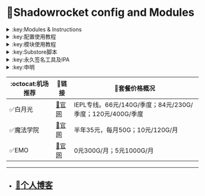 # :rocket:Shadowrocket config and Modules    

  

<details>
   <summary>:key:Modules & Instructions</summary>    
   
* #### :bell::bell::bell:小火箭模块建议搭配[基础配置文件](https://ybnet.ga/config/shadowrocket_basic.conf)使用，避免冗余  
* #### ！！！若某个模块时而生效时而失效，请检查其他模块的主机名前是否添加了%APPEND%，没有添加会导致导致其他模块失效。本仓库模块均添加了%APPEND%
* #### [模块直装地址](https://ybnet.ga/shadowrocket.html)



  
| :octocat:Module                      | :link:Link                                                    | :pushpin:Description  |
| :----------------------------------- | :------------------------------------------------------------ | :-------------------- |
| :white_check_mark:AccuWeather Unlock | [:link:Link](https://ybnet.ga/module/accu.module)             | 天气app                 |
| :white_check_mark:AdBlock            | [:link:Link](https://ybnet.ga/module/AdBlock.module)          | 整体去广告                 |
| :white_check_mark:alarmy             | [:link:Link](https://ybnet.ga/module/alarmy.module)           | 使命闹钟                  |
| :white_check_mark:aloha              | [:link:Link](https://ybnet.ga/module/aloha.module)            | VPN隐私浏览器              |
| :white_check_mark:爱美剧                | [:link:Link](https://ybnet.ga/module/amj.module)              | 影视app 去广告+解锁部分会员功能    |
| :white_check_mark:Background Eraser  | [:link:Link](https://ybnet.ga/module/aosoft.module)           | 抠图app                 |
| :white_check_mark:appraven           | [:link:Link](https://ybnet.ga/module/appraven.module)         | 应用市场                  |
| :white_check_mark:audiomack          | [:link:Link](https://ybnet.ga/module/audiomack.module)        | 音乐相关app               |
| :white_check_mark:b612相机             | [:link:Link](https://ybnet.ga/module/b612.module)             | 相机编辑app               |
| :white_check_mark:百度云倍速              | [:link:Link](https://ybnet.ga/module/baiducloud.sgmodule)     | 百度云倍率播放               |
| :white_check_mark:白描                 | [:link:Link](https://ybnet.ga/module/baimiao.module)          | OCR扫描app              |
| :white_check_mark:bazaart            | [:link:Link](https://ybnet.ga/module/bazaart.module)          | 照片编辑                  |
| :white_check_mark:布丁锁屏               | [:link:Link](https://ybnet.ga/module/bdsp.module)             | 桌面美化类                 |
| :white_check_mark:bedtime fan        | [:link:Link](https://ybnet.ga/module/bedtime-fan.module)      | 助眠app                 |
| :white_check_mark:bilibili HD        | [:link:Link](https://ybnet.ga/module/bili.module)             | 哔哩高清解锁                |
| :white_check_mark:bilibili NoAD      | [:link:Link](https://ybnet.ga/module/biliad.module)           | bilibili去广告           |
| :white_check_mark:波点音乐               | [:link:Link](https://ybnet.ga/module/Bodian.module)           | 波点音乐去广告               |
| :white_check_mark:BOOM               | [:link:Link](https://ybnet.ga/module/boom.module)             | 音乐均衡器                 |
| :white_check_mark:boxjs              | [:link:Link](https://ybnet.ga/module/boxjs.sgmodule)          | 含签到脚本                 |
| :white_check_mark:财新文章解锁             | [:link:Link](https://ybnet.ga/module/caixin.module)           | 财新会员                  |
| :white_check_mark:彩云天气               | [:link:Link](https://ybnet.ga/module/caiyun.module)           | 彩云天气SVIP              |
| :white_check_mark:计算器HD              | [:link:Link](https://ybnet.ga/module/calculator.module)       | 计算器HD会员               |
| :white_check_mark:扫描全能王              | [:link:Link](https://ybnet.ga/module/camscanner.sgmodule)     | 扫描全能王会员               |
| :white_check_mark:克拉壁纸               | [:link:Link](https://ybnet.ga/module/clarity.module)          | 桌面美化类                 |
| :white_check_mark:colorwidgets       | [:link:Link](https://ybnet.ga/module/colorwidgets.module)     | 桌面小组件                 |
| :white_check_mark:dailyyoga          | [:link:Link](https://ybnet.ga/module/dailyyoga.module)        | 每日瑜伽                  |
| :white_check_mark:大蓝鲸                | [:link:Link](https://ybnet.ga/module/dalanjing.module)        | 视听互动                  |
| :white_check_mark:darkroom           | [:link:Link](https://ybnet.ga/module/darkroom.module)         | 照片编辑                  |
| :white_check_mark:读书笔记               | [:link:Link](https://ybnet.ga/module/dsbj.module)             | 笔记类                   |
| :white_check_mark:第一弹                | [:link:Link](https://ybnet.ga/module/dyd.module)              | 二次元游戏综合社区             |
| :white_check_mark:儿哥点点               | [:link:Link](https://ybnet.ga/module/egdd.module)             | 幼儿类                   |
| :white_check_mark:ellabook           | [:link:Link](https://ybnet.ga/module/ellabook.module)         | 幼儿类                   |
| :white_check_mark:emby               | [:link:Link](https://ybnet.ga/module/emby.sgmodule)           | Emby解锁                |
| :white_check_mark:emmo               | [:link:Link](https://ybnet.ga/module/emmo.module)             | 笔记类                   |
| :white_check_mark:fabulous           | [:link:Link](https://ybnet.ga/module/fabulous.module)         | 健康类                   |
| :white_check_mark:番茄小说               | [:link:Link](https://ybnet.ga/module/fanqie.module)           | 番茄小说去广告               |
| :white_check_mark:fantastical        | [:link:Link](https://ybnet.ga/module/fantastical.module)      | 日历类                   |
| :white_check_mark:fimo               | [:link:Link](https://ybnet.ga/module/fimo.module)             | 相机类                   |
| :white_check_mark:ft中文网              | [:link:Link](https://ybnet.ga/module/ft.module)               | 财经类                   |
| :white_check_mark:grammarly          | [:link:Link](https://ybnet.ga/module/grammarly.module)        | 外语类                   |
| :white_check_mark:grow               | [:link:Link](https://ybnet.ga/module/grow.module)             | 健康类                   |
| :white_check_mark:烘焙小屋               | [:link:Link](https://ybnet.ga/module/hbxw.module)             | 食谱类                   |
| :white_check_mark:京东历史价格             | [:link:Link](https://ybnet.ga/module/HistoryPrice.sgmodule)   | 展开商品名查看历史价格           |
| :white_check_mark:海豚记账本              | [:link:Link](https://ybnet.ga/module/htjzb.module)            | 账目类                   |
| :white_check_mark:hyperweb           | [:link:Link](https://ybnet.ga/module/hyperweb.module)         | 多合一浏览器扩展              |
| :white_check_mark:ilovepdf           | [:link:Link](https://ybnet.ga/module/ilovepdf.module)         | PDF编辑                 |
| :white_check_mark:imuseum            | [:link:Link](https://ybnet.ga/module/imuseum.module)          | 艺术类                   |
| :white_check_mark:invideo            | [:link:Link](https://ybnet.ga/module/invideo.module)          | 视频编辑                  |
| :white_check_mark:jibjab             | [:link:Link](https://ybnet.ga/module/jibjab.module)           | 图片恶搞                  |
| :white_check_mark:句读                 | [:link:Link](https://ybnet.ga/module/judou.module)            | 文学类                   |
| :white_check_mark:kika               | [:link:Link](https://ybnet.ga/module/kika.module)             | 输入法                   |
| :white_check_mark:酷我音乐               | [:link:Link](https://ybnet.ga/module/kuwo-unlock.sgmodule)    | 酷我音乐解锁                |
| :white_check_mark:lightroom          | [:link:Link](https://ybnet.ga/module/lightroom.module)        | 照片编辑                  |
| :white_check_mark:流利说·阅读             | [:link:Link](https://ybnet.ga/module/lls.module)              | 外语类                   |
| :white_check_mark:螺蛳大语文              | [:link:Link](https://ybnet.ga/module/lsdyw.module)            | 学习类                   |
| :white_check_mark:免耽漫画               | [:link:Link](https://ybnet.ga/module/mdmanhua.module)         | 漫画类                   |
| :white_check_mark:美篇                 | [:link:Link](https://ybnet.ga/module/meipian.module)          | 交友类                   |
| :white_check_mark:meistertask        | [:link:Link](https://ybnet.ga/module/meistertask.module)      | 任务管理                  |
| :white_check_mark:美图秀秀               | [:link:Link](https://ybnet.ga/module/meituxx.module)          | 美图秀秀解锁会员              |
| :white_check_mark:漫画台                | [:link:Link](https://ybnet.ga/module/mht.module)              | 小程序解锁                 |
| :white_check_mark:mix-camera         | [:link:Link](https://ybnet.ga/module/mix-camera.module)       | 相机类                   |
| :white_check_mark:马卡龙玩图              | [:link:Link](https://ybnet.ga/module/mklwt.module)            | 照片编辑                  |
| :white_check_mark:mojo               | [:link:Link](https://ybnet.ga/module/mojo.module)             | 创意模板                  |
| :white_check_mark:molycam            | [:link:Link](https://ybnet.ga/module/molycam.module)          | 相机类                   |
| :white_check_mark:musixmatch         | [:link:Link](https://ybnet.ga/module/musixmatch.module)       | 音乐类                   |
| :white_check_mark:myfitnesspal       | [:link:Link](https://ybnet.ga/module/myfitnesspal.module)     | 健康类                   |
| :white_check_mark:myplate            | [:link:Link](https://ybnet.ga/module/myplate.module)          | 健康类                   |
| :white_check_mark:netflix_rating     | [:link:Link](https://ybnet.ga/module/netflix_rating.sgmodule) | 奈飞显示豆瓣评分              |
| :white_check_mark:nicegram           | [:link:Link](https://ybnet.ga/module/nicegram.module)         | nicegram会员解锁          |
| :white_check_mark:notability         | [:link:Link](https://ybnet.ga/module/notability.module)       | 笔记类                   |
| :white_check_mark:Now冥想              | [:link:Link](https://ybnet.ga/module/now.module)              | 助眠app                 |
| :white_check_mark:奶由壁纸               | [:link:Link](https://ybnet.ga/module/nybz.module)             | 桌面美化类                 |
| :white_check_mark:oldroll            | [:link:Link](https://ybnet.ga/module/oldroll.module)          | 相机类                   |
| :white_check_mark:peak               | [:link:Link](https://ybnet.ga/module/peak.module)             | 益智类                   |
| :white_check_mark:配音秀                | [:link:Link](https://ybnet.ga/module/peiyinxiu.module)        | 配音                    |
| :white_check_mark:photomath          | [:link:Link](https://ybnet.ga/module/photomath.module)        | 学习类                   |
| :white_check_mark:photoshop Express  | [:link:Link](https://ybnet.ga/module/photoshop.module)        | PS                    |
| :white_check_mark:piccollage         | [:link:Link](https://ybnet.ga/module/piccollage.module)       | 照片编辑                  |
| :white_check_mark:picsart            | [:link:Link](https://ybnet.ga/module/picsart.module)          | 照片编辑                  |
| :white_check_mark:pillow             | [:link:Link](https://ybnet.ga/module/pillow.module)           | 健康类                   |
| :white_check_mark:pixelcut           | [:link:Link](https://ybnet.ga/module/pixelcut.module)         | 照片编辑                  |
| :white_check_mark:pocket lists       | [:link:Link](https://ybnet.ga/module/pocketlists.module)      | 口袋清单                  |
| :white_check_mark:polarr             | [:link:Link](https://ybnet.ga/module/polarr.module)           | 照片编辑                  |
| :white_check_mark:皮皮虾                | [:link:Link](https://ybnet.ga/module/ppx.module)              | 皮皮虾去广告                |
| :white_check_mark:起伏                 | [:link:Link](https://ybnet.ga/module/qifu.module)             | 助眠app                 |
| :white_check_mark:七猫小说               | [:link:Link](https://ybnet.ga/module/qmxs.module)             | 七猫小说解锁                |
| :white_check_mark:多重搜索               | [:link:Link](https://ybnet.ga/module/multisearch.module)      | 使用方法见模块说明             |
| :white_check_mark:人人视频               | [:link:Link](https://ybnet.ga/module/rrsp.module)             | 人人视频/多多视频去广告          |
| :white_check_mark:时光手账               | [:link:Link](https://ybnet.ga/module/sgsz.module)             | 笔记类                   |
| :white_check_mark:shadowlinkVPN      | [:link:Link](https://ybnet.ga/module/shadowlinkVPN.module)    | 解锁VIP节点               |
| :white_check_mark:smallpdf           | [:link:Link](https://ybnet.ga/module/smallpdf.module)         | PDF编辑                 |
| :white_check_mark:石墨文档               | [:link:Link](https://ybnet.ga/module/smwd.module)             | 石墨文档解锁                |
| :white_check_mark:少年得到               | [:link:Link](https://ybnet.ga/module/sndd.module)             | 少年得到解锁                |
| :white_check_mark:soundcloud         | [:link:Link](https://ybnet.ga/module/soundcloud.module)       | 解锁soundcloud Go+      |
| :white_check_mark:spotify            | [:link:Link](https://ybnet.ga/module/spotifyVIP.module)       | spotify 部分解锁 不能设置超高音质 |
| :white_check_mark:去开屏广告              | [:link:Link](https://ybnet.ga/module/startingad.module)       | 去开屏广告                 |
| :white_check_mark:substore           | [:link:Link](https://ybnet.ga/module/substore.sgmodule)       | 订阅节点过滤/整合/修改/同步       |
| :white_check_mark:symbolab           | [:link:Link](https://ybnet.ga/module/symbolab.module)         | 数学解答                  |
| :white_check_mark:tangerine          | [:link:Link](https://ybnet.ga/module/tangerine.module)        | 银行类                   |
| :white_check_mark:tenpercent         | [:link:Link](https://ybnet.ga/module/tenpercent.module)       | 健康类                   |
| :white_check_mark:迅雷                 | [:link:Link](https://ybnet.ga/module/thunder.module)          | 迅雷会员                  |
| :white_check_mark:tok cam            | [:link:Link](https://ybnet.ga/module/tokcam.module)           | 相机类                   |
| :white_check_mark:图图记账               | [:link:Link](https://ybnet.ga/module/tutu.module)             | 账目类                   |
| :white_check_mark:vista看天下           | [:link:Link](https://ybnet.ga/module/vista.module)            | vista看天下会员            |
| :white_check_mark:vsco               | [:link:Link](https://ybnet.ga/module/vsco.module)             | 照片编辑                  |
| :white_check_mark:wallcraft          | [:link:Link](https://ybnet.ga/module/wallcraft.module)        | 桌面美化类                 |
| :white_check_mark:豌豆清单               | [:link:Link](https://ybnet.ga/module/wdqd.module)             | 清单类                   |
| :white_check_mark:微信公众号去广告           | [:link:Link](https://ybnet.ga/module/wechatad.module)         | 微信公众号去广告              |
| :white_check_mark:微博去广告              | [:link:Link](https://ybnet.ga/module/weiboad.module)          | 微博去广告                 |
| :white_check_mark:workout for women  | [:link:Link](https://ybnet.ga/module/wfw.module)              | 健康类                   |
| :white_check_mark:widgetsmith        | [:link:Link](https://ybnet.ga/module/widgetsmith.module)      | 小组件                   |
| :white_check_mark:万能变声器              | [:link:Link](https://ybnet.ga/module/wnbsq.module)            | 万能变声器                 |
| :white_check_mark:网易蜗牛读书             | [:link:Link](https://ybnet.ga/module/wnds.module)             | 蜗牛读书解锁                |
| :white_check_mark:WPS                | [:link:Link](https://ybnet.ga/module/WPS.module)              | wps解锁会员               |
| :white_check_mark:西窗烛                | [:link:Link](https://ybnet.ga/module/xcz.module)              | 西窗烛解锁                 |
| :white_check_mark:小影                 | [:link:Link](https://ybnet.ga/module/xiaoying.module)         | 小影解锁                  |
| :white_check_mark:香蕉视频               | [:link:Link](https://ybnet.ga/module/xjsp.module)             | 不知道                   |
| :white_check_mark:xmind思维导图          | [:link:Link](https://ybnet.ga/module/xmind.module)            | xmind思维导图解锁           |
| :white_check_mark:喜马拉雅去广告            | [:link:Link](https://ybnet.ga/module/xmlyad.module)           | 喜马拉雅去广告               |
| :white_check_mark:小习惯                | [:link:Link](https://ybnet.ga/module/xxg.module)              | 自律类                   |
| :white_check_mark:新语听书               | [:link:Link](https://ybnet.ga/module/xyts.module)             | 阅读类                   |
| :white_check_mark:有道云笔记              | [:link:Link](https://ybnet.ga/module/ydybj.module)            | 有道云笔记解锁               |
| :white_check_mark:亦飞GIF              | [:link:Link](https://ybnet.ga/module/yifeigif.module)         | 照片编辑                  |
| :white_check_mark:一甜相机               | [:link:Link](https://ybnet.ga/module/yitian.module)           | 一甜相机解锁                |
| :white_check_mark:一言                 | [:link:Link](https://ybnet.ga/module/yiyan.module)            | 一言解锁                  |
| :white_check_mark:云听                 | [:link:Link](https://ybnet.ga/module/yunting.module)          | 云听解锁                  |
| :white_check_mark:语文趣配音              | [:link:Link](https://ybnet.ga/module/ywqpy.module)            | 配音类                   |
| :white_check_mark:斑马海报               | [:link:Link](https://ybnet.ga/module/zebra.module)            | 设计类                   |
| :white_check_mark:知乎去广告              | [:link:Link](https://ybnet.ga/module/ZhihuBlock.sgmodule)     | 知乎去广告                 |
| :white_check_mark:知乎优化               | [:link:Link](https://ybnet.ga/module/ZhihuOpt.sgmodule)       | 知乎优化                  |
| :white_check_mark:纸条                 | [:link:Link](https://ybnet.ga/module/zhitiao.module)          | 作文素材                  |
| :white_check_mark:指尖时光               | [:link:Link](https://ybnet.ga/module/zjsg.module)             | 日程管理                  |
| :white_check_mark:知音漫客               | [:link:Link](https://ybnet.ga/module/zymk.module)             | 知音漫客解锁                |
| :white_check_mark:Spotify歌词翻译        | [:link:Link](https://ybnet.ga/module/spotify_lyric.module)    | 需申请百度翻译API 教程在模块内     |
| :white_check_mark:NFC门禁卡公交卡          | [:link:Link](https://ybnet.ga/module/nfc.module)              | NFC功能类                |
| :white_check_mark:搜图神器               | [:link:Link](https://ybnet.ga/module/stsq.module)             | 解锁VIP功能               |
| :white_check_mark:彩云天气通知任务           | [:link:Link](https://ybnet.ga/module/caiyun_cron.module)      | 天气通知，需搭配BOXJS使用       |
| :white_check_mark:Calm解锁             | [:link:Link](https://ybnet.ga/module/calm.module)             | 健康类                   |
| :white_check_mark:HTTPS抓包            | [:link:Link](https://ybnet.ga/module/https.module)            | 抓包工具                  |
| :white_check_mark:SSA丝社              | [:link:Link](https://ybnet.ga/module/ssa.module)              | 不知道                   |
| :white_check_mark:小小优趣               | [:link:Link](https://ybnet.ga/module/xxyq.module)             | 儿童类                   |
| :white_check_mark:幻影相册               | [:link:Link](https://ybnet.ga/module/hyxc.module)             | 照片编辑                  |
| :white_check_mark:精塾国学               | [:link:Link](https://ybnet.ga/module/jsgx.module)             | 学习类                   |
| :white_check_mark:PrettyUp           | [:link:Link](https://ybnet.ga/module/prettyup.module)         | 视频美化                  |
| :white_check_mark:微博lite去广告          | [:link:Link](https://ybnet.ga/module/weibolitead.module)      | 微博轻享版去广告              |
| :white_check_mark:BILI自动地区           | [:link:Link](https://ybnet.ga/module/bili-region.module)      | bili自动地区              |
| :white_check_mark:CUBOX              | [:link:Link](https://ybnet.ga/module/cubox.sgmodule)          | 文件收集整理                |
| :white_check_mark:pandora            | [:link:Link](https://ybnet.ga/module/pandora.module)          | 订阅管理                  |
| :white_check_mark:微信阅读积分兑换           | [:link:Link](https://ybnet.ga/module/wechatread.module)       | 请查阅脚本内教程              |
| :white_check_mark:来音智能陪练             | [:link:Link](https://ybnet.ga/module/ly.module)               | 音乐训练                  |
| :white_check_mark:熊掌记                | [:link:Link](https://ybnet.ga/module/xzj.module)              | 笔记类                   |
| :white_check_mark:如期                 | [:link:Link](https://ybnet.ga/module/rq.module)               | 扫码                    |
| :white_check_mark:CEO周课              | [:link:Link](https://ybnet.ga/module/ceo.module)              | CEO周课                 |
| :white_check_mark:Fileball           | [:link:Link](https://ybnet.ga/module/fileball.module)         | 文件管理                  |
| :white_check_mark:1blocker           | [:link:Link](https://ybnet.ga/module/1blocker.module)         | 浏览器广告屏蔽               |
| :white_check_mark:AI换脸秀              | [:link:Link](https://ybnet.ga/module/ai.module)               | 换脸app                 |
| :white_check_mark:proknockout        | [:link:Link](https://ybnet.ga/module/proknockout.module)      | P图                    |
| :white_check_mark:青柠海报               | [:link:Link](https://ybnet.ga/module/qnhb.module)             | 海报设计                  |
| :white_check_mark:Faintv             | [:link:Link](https://ybnet.ga/module/faintv.module)           | 视频类                   |
| :white_check_mark:微信听书               | [:link:Link](https://ybnet.ga/module/wxts.module)             | 听书                    |
| :white_check_mark:人民日报去广告            | [:link:Link](https://ybnet.ga/module/rmrb.module)             | 人民日报                  |
| :white_check_mark:爱企查                | [:link:Link](https://ybnet.ga/module/aqc.module)              | 爱企查                   |
| :white_check_mark:微信读书免费卡解锁          | [:link:Link](https://ybnet.ga/module/wxds.module)             | 阅读类                   |
| :white_check_mark:chic               | [:link:Link](https://ybnet.ga/module/chic.module)             | 相机类                   |
| :white_check_mark:有道词典               | [:link:Link](https://ybnet.ga/module/ydcd.module)             | 翻译类                   |
| :white_check_mark:一路听天下              | [:link:Link](https://ybnet.ga/module/ylttx.module)            | 一路听天下                 |
| :white_check_mark:网速测试大师             | [:link:Link](https://ybnet.ga/module/wscsds.module)           | 测速                    |
| :white_check_mark:网速管家               | [:link:Link](https://ybnet.ga/module/wsgj.module)             | 测速                    |
| :white_check_mark:EFEKT美易            | [:link:Link](https://ybnet.ga/module/efekt.module)            | 视频特效                  |
| :white_check_mark:WPS稻壳会员            | [:link:Link](https://ybnet.ga/module/doc.module)              | 文档编辑                  |
| :white_check_mark:米克锁屏               | [:link:Link](https://ybnet.ga/module/mksp.module)             | 桌面美化                  |
| :white_check_mark:阿布睡前故事             | [:link:Link](https://ybnet.ga/module/absqgs.module)           | 儿童类                   |
| :white_check_mark:collart            | [:link:Link](https://ybnet.ga/module/collart.module)          | 照片编辑                  |
| :white_check_mark:博商小麦               | [:link:Link](https://ybnet.ga/module/bsxm.module)             | 学习类                   |
| :white_check_mark:MEMRISE            | [:link:Link](https://ybnet.ga/module/memrise.module)          | 外语学习                  |
| :white_check_mark:堆糖                 | [:link:Link](https://ybnet.ga/module/duitang.module)          | 桌面美化                  |
| :white_check_mark:Flomo              | [:link:Link](https://ybnet.ga/module/flomo.module)            | 笔记类                   |
| :white_check_mark:APTV               | [:link:Link](https://ybnet.ga/module/aptv.module)             | 文件存储                  |
| :white_check_mark:香哈菜谱大全             | [:link:Link](https://ybnet.ga/module/cp.module)               | 菜谱                    |
| :white_check_mark:长相思                | [:link:Link](https://ybnet.ga/module/cxs.module)              | 学习类                   |
| :white_check_mark:电子请柬制作             | [:link:Link](https://ybnet.ga/module/dzqj.module)             | 设计类                   |
| :white_check_mark:黄油相机               | [:link:Link](https://ybnet.ga/module/hyxj.module)             | 相机类                   |
| :white_check_mark:Lingokids          | [:link:Link](https://ybnet.ga/module/lingokids.module)        | 幼儿学习类                 |
| :white_check_mark:百度文库               | [:link:Link](https://ybnet.ga/module/bdwk.module)             | 阅读权限解锁                |
| :white_check_mark:Craft              | [:link:Link](https://ybnet.ga/module/craft.module)            | 文档类                   |
| :white_check_mark:Panda小组件           | [:link:Link](https://ybnet.ga/module/panda.module)            | 桌面美化                  |
| :white_check_mark:Keep               | [:link:Link](https://ybnet.ga/module/keep.module)             | 健身类                   |
| :white_check_mark:Documents          | [:link:Link](https://ybnet.ga/module/documents.module)        | 文件管理                  |
| :white_check_mark:Planny             | [:link:Link](https://ybnet.ga/module/planny.module)           | 任务计划                  |
| :white_check_mark:Ego Reader         | [:link:Link](https://ybnet.ga/module/ego.module)              | RSS阅读器                |
| :white_check_mark:极速扫描仪              | [:link:Link](https://ybnet.ga/module/jssmy.module)            | 扫描                    |
| :white_check_mark:指尖笔记               | [:link:Link](https://ybnet.ga/module/zjbj.module)             | 笔记                    |
| :white_check_mark:钱迹                 | [:link:Link](https://ybnet.ga/module/qj.module)               | 记账                    |
| :white_check_mark:Agenda             | [:link:Link](https://ybnet.ga/module/agenda.module)           | 笔记                    |
| :white_check_mark:即刻运动               | [:link:Link](https://ybnet.ga/module/agenda.module)           | 健身类                   |
| :white_check_mark:Day One            | [:link:Link](https://ybnet.ga/module/dayone.module)           | 日记类                   |
| :white_check_mark:Usage              | [:link:Link](https://ybnet.ga/module/usage.module)            | 小组件                   |
| :white_check_mark:谜底时钟               | [:link:Link](https://ybnet.ga/module/mdsz.module)             | 日历小组件                 |
| :white_check_mark:MoneyThings        | [:link:Link](https://ybnet.ga/module/moneythings.module)      | 钱包类                   |
| :white_check_mark:手机扫描仪              | [:link:Link](https://ybnet.ga/module/sjsmy.module)            | 扫描                    |
| :white_check_mark:Sorted             | [:link:Link](https://ybnet.ga/module/sorted.module)           | 日历                    |
| :white_check_mark:尽简衣橱               | [:link:Link](https://ybnet.ga/module/jjyc.module)             | 衣橱管理                  |
| :white_check_mark:看理想                | [:link:Link](https://ybnet.ga/module/klx.module)              | 媒体类                   |
| :white_check_mark:目标地图               | [:link:Link](https://ybnet.ga/module/mbdt.module)             | 任务管理类                 |
| :white_check_mark:拼图酱                | [:link:Link](https://ybnet.ga/module/ptj.module)              | 图片编辑                  |
| :white_check_mark:向日葵阅读              | [:link:Link](https://ybnet.ga/module/xrk.module)              | 阅读类                   |
| :white_check_mark:卡片日记               | [:link:Link](https://ybnet.ga/module/kprj.module)             | 日记类                   |
| :white_check_mark:莉景天气               | [:link:Link](https://ybnet.ga/module/ljtq.module)             | 天气类                   |
| :white_check_mark:Motivation         | [:link:Link](https://ybnet.ga/module/motivation.module)       | 组件类                   |
| :white_check_mark:PDF Viewer         | [:link:Link](https://ybnet.ga/module/pdfviewer.module)        | 文档编辑                  |
| :white_check_mark:Percento           | [:link:Link](https://ybnet.ga/module/percento.module)         | 账目管理                  |
| :white_check_mark:Pixelance          | [:link:Link](https://ybnet.ga/module/pixelance.module)        | 图片编辑                  |
| :white_check_mark:Retake             | [:link:Link](https://ybnet.ga/module/retake.module)           | 照片修复                  |
| :white_check_mark:色采                 | [:link:Link](https://ybnet.ga/module/sc.module)               | 图片编辑                  |
| :white_check_mark:闪萌表情               | [:link:Link](https://ybnet.ga/module/smbq.module)             | 表情类                   |
| :white_check_mark:音频剪辑               | [:link:Link](https://ybnet.ga/module/ypjj.module)             | 音频剪辑                  |
| :white_check_mark:Varlens            | [:link:Link](https://ybnet.ga/module/varlens.module)          | 相机类                   |
| :white_check_mark:一木记账               | [:link:Link](https://ybnet.ga/module/ymjz.module)             | 记账类                   |
| :white_check_mark:Drafts             | [:link:Link](https://ybnet.ga/module/drafts.module)           | 文档编辑类                 |
| :white_check_mark:叮叮水印相机             | [:link:Link](https://ybnet.ga/module/ddsyxj.module)           | 相机类                   |
| :white_check_mark:Emote              | [:link:Link](https://ybnet.ga/module/emote.module)            | 表情类                   |
| :white_check_mark:灵敢足迹               | [:link:Link](https://ybnet.ga/module/lgzj.module)             | 旅行类                   |
| :white_check_mark:7分钟HIIT运动          | [:link:Link](https://ybnet.ga/module/seven.module)            | 健康类                   |
| :white_check_mark:私密相册管家             | [:link:Link](https://ybnet.ga/module/smxcgj.module)           | 相册                    |
| :white_check_mark:FitnessView        | [:link:Link](https://ybnet.ga/module/fnv.module)              | 健康类                   |
| :white_check_mark:TODO清单             | [:link:Link](https://ybnet.ga/module/todo.module)             | 计划任务类                 |
| :white_check_mark:淘票票评分              | [:link:Link](https://ybnet.ga/module/tpp.module)              | 支付宝内淘票票评分             |
| :white_check_mark:天天豆                | [:link:Link](https://ybnet.ga/module/ttd.module)              | 日记类                   |
| :white_check_mark:咖映                 | [:link:Link](https://ybnet.ga/module/ky.module)               | 直播类                   |
| :white_check_mark:VCUS               | [:link:Link](https://ybnet.ga/module/vcus.module)             | 视频编辑                  |
| :white_check_mark:傲软PDF编辑            | [:link:Link](https://ybnet.ga/module/arpdfbj.module)          | PDF编辑                 |
| :white_check_mark:傲软投屏               | [:link:Link](https://ybnet.ga/module/artp.module)             | 投屏                    |
| :white_check_mark:幻休                 | [:link:Link](https://ybnet.ga/module/hx.module)               | 助眠APP                 |
| :white_check_mark:绘影字幕               | [:link:Link](https://ybnet.ga/module/hyzm.module)             | 字幕app                 |
| :white_check_mark:汇中考                | [:link:Link](https://ybnet.ga/module/hzk.module)              | 学习类                   |
| :white_check_mark:iScreen            | [:link:Link](https://ybnet.ga/module/iscreen.module)          | 桌面美化类                 |
| :white_check_mark:小组件盒子              | [:link:Link](https://ybnet.ga/module/xzjhz.module)            | 桌面美化类                 |
| :white_check_mark:佐糖                 | [:link:Link](https://ybnet.ga/module/zt.module)               | 图片处理                  |
| :white_check_mark:飞鱼计划               | [:link:Link](https://ybnet.ga/module/fyjh.module)             | 生活记录工具                |
| :white_check_mark:过期啦                | [:link:Link](https://ybnet.ga/module/gql.module)              | 保质期提醒                 |
| :white_check_mark:乃糖小组件              | [:link:Link](https://ybnet.ga/module/nt.module)               | 桌面美化类                 |
| :white_check_mark:一书一课               | [:link:Link](https://ybnet.ga/module/ysyk.module)             | 学习类                   |
| :white_check_mark:充电助手               | [:link:Link](https://ybnet.ga/module/cdzs.module)             | 电池助手                  |
| :white_check_mark:电视家                | [:link:Link](https://ybnet.ga/module/dsj.module)              | 视频媒体                  |
| :white_check_mark:Endel              | [:link:Link](https://ybnet.ga/module/endel.module)            | 助眠类                   |
| :white_check_mark:格至日记               | [:link:Link](https://ybnet.ga/module/gzrj.module)             | 日记类                   |
| :white_check_mark:高德地图去广告            | [:link:Link](https://ybnet.ga/module/gddt.module)             | 地图                    |
| :white_check_mark:好事发生               | [:link:Link](https://ybnet.ga/module/hsfs.module)             | 日记类                   |
| :white_check_mark:简讯                 | [:link:Link](https://ybnet.ga/module/jianxun.module)          | 阅读类                   |
| :white_check_mark:可拍                 | [:link:Link](https://ybnet.ga/module/kepai.module)            | 视频编辑                  |
| :white_check_mark:Lifeviewer         | [:link:Link](https://ybnet.ga/module/lifeviewer.module)       | 视频编辑                  |
| :white_check_mark:Relens             | [:link:Link](https://ybnet.ga/module/relens.module)           | 相机类                   |
| :white_check_mark:Vivacut            | [:link:Link](https://ybnet.ga/module/vivacut.module)          | 视频编辑                  |
| :white_check_mark:Watchout           | [:link:Link](https://ybnet.ga/module/watchout.module)         | 桌面美化                  |
| :white_check_mark:无痕去水印              | [:link:Link](https://ybnet.ga/module/whqsy.module)            | 图片编辑                  |
| :white_check_mark:一键换脸               | [:link:Link](https://ybnet.ga/module/yjhl.module)             | 图片编辑                  |
| :white_check_mark:Styleart           | [:link:Link](https://ybnet.ga/module/styleart.module)         | 图片编辑                  |
| :white_check_mark:7动                 | [:link:Link](https://ybnet.ga/module/7dong.module)            | 健身类                   |
| :white_check_mark:生活指数定时提醒           | [:link:Link](https://ybnet.ga/module/lifeindex.module)        | 生活提醒                  |
| :white_check_mark:油价提醒               | [:link:Link](https://ybnet.ga/module/oil.module)              | 油价提醒                  |
| :white_check_mark:海报工厂               | [:link:Link](https://ybnet.ga/module/hbgc.module)             | 图片编辑                  |
| :white_check_mark:我的番茄               | [:link:Link](https://ybnet.ga/module/wdfq.module)             | 时间管理                  |
| :white_check_mark:FoMz               | [:link:Link](https://ybnet.ga/module/fomz.module)             | 相机类                   |
| :white_check_mark:日杂相机               | [:link:Link](https://ybnet.ga/module/rzxj.module)             | 相机类                   |
| :white_check_mark:古诗词大全              | [:link:Link](https://ybnet.ga/module/gscdq.module)            | 学习类                   |
| :white_check_mark:Mondly             | [:link:Link](https://ybnet.ga/module/mondly.module)           | 外语学习类                 |
| :white_check_mark:猫头鹰文件              | [:link:Link](https://ybnet.ga/module/mtywj.module)            | 文件管理                  |
| :white_check_mark:YouTube去广告         | [:link:Link](https://ybnet.ga/module/YouTubeAd.sgmodule)      | 画中画，后台播放              |
| :white_check_mark:汉堡儿童故事             | [:link:Link](https://ybnet.ga/module/hbetgs.module)           | 早教类                   |
| :white_check_mark:iconKiller         | [:link:Link](https://ybnet.ga/module/iconkiller.module)       | 更改ios图标               |
| :white_check_mark:一寸证件照              | [:link:Link](https://ybnet.ga/module/yczjz.module)            | 证件照                   |
| :white_check_mark:中华诗词库              | [:link:Link](https://ybnet.ga/module/zhsck.module)            | 学习类                   |
| :white_check_mark:字体册                | [:link:Link](https://ybnet.ga/module/ztc.module)              | 系统美化                  |
| :white_check_mark:配音                 | [:link:Link](https://ybnet.ga/module/peiyin.module)           | 配音app                 |
| :white_check_mark:AdGuard            | [:link:Link](https://ybnet.ga/module/adguard.module)          | 去广告app                |
| :white_check_mark:阿里云盘签到             | [:link:Link](https://ybnet.ga/module/aliyun.module)           | 阿里云盘签到                |




* 如无必要 请勿更新解锁app
</details>

<details>
  <summary>:key:配置使用教程</summary>

[配置文件链接](https://ybnet.ga/config/shadowrocket_basic.conf)   
[更多教程](https://ybnet.ga/manual.html)
<br>
### :point_down:打开小火箭 点击配置 点击右上角+号  
![Image text](https://github.com/deezertidal/shadowrocket-rules/blob/main/IMG/1a.png)  

### :point_down:将[配置文件](https://ybnet.ga/config/shadowrocket_basic.conf)的Link复制粘贴至输入框并点击下载  
![Image text](https://github.com/deezertidal/shadowrocket-rules/blob/main/IMG/2.png)  

### :point_down:查看底部远程文件找到刚刚下载的Link——点击——使用配置。  
![Image text](https://github.com/deezertidal/shadowrocket-rules/blob/main/IMG/3.png)  
![Image text](https://github.com/deezertidal/shadowrocket-rules/blob/main/IMG/4.png)  

### :point_down:点击配置文件右侧ⓘ  
![Image text](https://github.com/deezertidal/shadowrocket-rules/blob/main/IMG/5.png)  
### :point_down:打开HTTPS解密   
![Image text](https://github.com/deezertidal/shadowrocket-rules/blob/main/IMG/6.png)  
### :point_down:生成新证书  
![Image text](https://github.com/deezertidal/shadowrocket-rules/blob/main/IMG/7.png)  
![Image text](https://github.com/deezertidal/shadowrocket-rules/blob/main/IMG/8.png)  
### :point_down:允许安装  
![Image text](https://github.com/deezertidal/shadowrocket-rules/blob/main/IMG/9.png)  
![Image text](https://github.com/deezertidal/shadowrocket-rules/blob/main/IMG/10.png)  
### :point_down:打开iphone设置 点击已下载的描述文件  
![Image text](https://github.com/deezertidal/shadowrocket-rules/blob/main/IMG/11.png)  
### :point_down:安装描述文件  
![Image text](https://github.com/deezertidal/shadowrocket-rules/blob/main/IMG/12.png)  
![Image text](https://github.com/deezertidal/shadowrocket-rules/blob/main/IMG/13.png)  
![Image text](https://github.com/deezertidal/shadowrocket-rules/blob/main/IMG/14.png)  
### :point_down:返回设置 关于手机 拉到底部 点击证书信任设置 
![Image text](https://github.com/deezertidal/shadowrocket-rules/blob/main/IMG/14.5.png)  
### :point_down:勾选信任证书  
![Image text](https://github.com/deezertidal/shadowrocket-rules/blob/main/IMG/15.png)  
![Image text](https://github.com/deezertidal/shadowrocket-rules/blob/main/IMG/16.png)  
### :point_down:返回小火箭 勾选确认  
![Image text](https://github.com/deezertidal/shadowrocket-rules/blob/main/IMG/17.png)  
![Image text](https://github.com/deezertidal/shadowrocket-rules/blob/main/IMG/18.png)  
### :point_down:效果预览图  
![Image text](https://github.com/deezertidal/shadowrocket-rules/blob/main/IMG/preview.png)  
</details>

 <details>
  <summary>:key:模块使用教程</summary>

### :point_down:打开小火箭——点击配置——进入模块  
![Image text](https://github.com/deezertidal/shadowrocket-rules/blob/main/IMG/1sg.png)  
### :point_down:点击右上角“+”号——将模块Link复制粘贴至输入框——下载  
![Image text](https://github.com/deezertidal/shadowrocket-rules/blob/main/IMG/2sg.png)  
![Image text](https://github.com/deezertidal/shadowrocket-rules/blob/main/IMG/3sg.png)  

<br>
<br>
</details>

<details>
  <summary>:key:Substore脚本</summary>  
  
|:octocat:Sub-Store脚本|:link:链接|:pushpin:操作说明|
|--|--|--|
|:white_check_mark:脚本操作：重命名|[:link:Link](https://raw.githubusercontent.com/qwerzl/rename.js/main/rename.js#input=zh&output=zh&airport=你需要的机场名)|SubStore-订阅编辑-添加操作-脚本操作-粘贴链接（自行修改自己的机场名）
|:white_check_mark:脚本过滤：筛选80 443端口|[:link:Link](https://raw.githubusercontent.com/deezertidal/private/main/port-filter.js)|SubStore-订阅编辑-添加操作-脚本过滤-粘贴链接
|:white_check_mark:脚本过滤：筛选80,443，vmess,ws节点(免流节点)|[:link:Link](https://raw.githubusercontent.com/deezertidal/private/main/nodes-filter.js)|SubStore-订阅编辑-添加操作-脚本过滤-粘贴链接
|:white_check_mark:脚本操作：修改host混淆|[:link:Link](https://raw.githubusercontent.com/deezertidal/private/main/vmess-host.js)|SubStore-订阅编辑-添加操作-脚本操作-粘贴链接（自行修改参数）
</details>


<details>
  <summary>:key:永久签名工具及IPA</summary>  
  
|:octocat:签名工具|:link:链接|:pushpin:操作说明|
|--|--|--|
|:white_check_mark:TrollStore 永久签名|[:link:教程](https://github.com/deezertidal/shadowrocket-rules/blob/main/TrollStore.MD)|支持iOS14.0-15.4.1
|:white_check_mark:Youtube.ipa|[:link:Link](https://github.com/qnblackcat/uYouPlus/releases/download/v18.08.1-2.3.1/uYouPlus_18.08.1_2.3.1.ipa)|去广告 后台播放音乐 画中画
|:white_check_mark:微信双开.ipa|[:link:Link](https://github.com/zwf234/WeChat/releases)|双开
|:white_check_mark:Appstore++|[:link:Link](https://ipa.store/2886.html)|降级工具
|:white_check_mark:Tiktok.ipa|[:link:Link](https://drive.google.com/file/d/1XMbpcMiv2yYEw6ApYG8sCL9oGNbPpcJ5/view?usp=drivesdk)|内置换区功能
|:white_check_mark:No homebar|[:link:Link](https://appdb.to/app/cydia/1900001061)|隐藏屏幕底部横条
|:white_check_mark:Trollspeed.ipa|[:link:Link](https://drive.google.com/file/d/17HIcHpiclJnFi_pAVpc71rTsDAL3JKCn/view)|显示网速
|:white_check_mark:其他.ipa|[:link:Link](https://appdb.to/search/?type=cydia)，[:link:Link](https://ipa.store)|

</details>





 <details>
  <summary>:key:申明</summary>
:warning:免责声明：

* 本项目涉及的任何解锁和解密分析脚本仅用于资源共享和学习研究，不能保证其合法性，准确性，完整性和有效性，请根据情况自行判断.

* 间接使用脚本的任何用户，包括但不限于建立VPS或在某些行为违反国家/地区法律或相关法规的情况下进行传播, 本项目对于由此引起的任何隐私泄漏或其他后果概不负责.

* 请勿将Script项目的任何内容用于商业或非法目的，否则后果自负.

* 如果任何单位或个人认为该项目的脚本可能涉嫌侵犯其权利，则应及时通知并提供身份证明，所有权证明，我们将在收到认证文件后删除相关脚本.

* 对任何脚本问题概不负责，包括但不限于由任何脚本错误导致的任何损失或损害.

* 您必须在下载后的24小时内从计算机或手机中完全删除以上内容.

* 任何以任何方式查看此项目的人或直接或间接使用该Script项目的任何脚本的使用者都应仔细阅读此声明。保留随时更改或补充此免责声明的权利。一旦使用并复制了任何相关脚本或Script项目的规则，则视为您已接受此免责声明.


### 特别感谢：
#### 排名不分先后,如有遗漏请提醒补充：

* [@ddgksf2013](https://github.com/ddgksf2013)

* [@Marol62926](https://github.com/Marol62926)

* [@Tartarus2014](https://github.com/Tartarus2014)

* [@I-am-R-E](https://github.com/I-am-R-E)

* [@yqc007](https://github.com/yqc007)

* [@nzw9314](https://github.com/nzw9314)

* [@Qure](https://github.com/Koolson/Qure)

* [@Orz](https://github.com/Orz-3/mini)

* [@NobyDa](https://github.com/NobyDa)

* [@lhie1](https://github.com/lhie1)

* [@ConnersHua](https://github.com/ConnersHua)

* [@chavyleung](https://github.com/chavyleung)

* [@yichahucha](https://github.com/yichahucha)

* [@langkhach270389](https://github.com/langkhach270389)

* [@Choler](https://github.com/Choler)

* [@onewayticket255](https://github.com/onewayticket255)

* [@NavePnow](https://github.com/NavePnow)

* [@Meeta](https://github.com/MeetaGit)

* [@Neurogram-R](https://github.com/Neurogram-R)

* [@sazs34](https://github.com/sazs34)

* [@uniqueque](https://github.com/uniqueque)

* [@eHpo](https://github.com/eHpo1/Rules)

* [@Sunert](https://github.com/Sunert/Scripts)

* [@songyangzz](https://github.com/songyangzz/QuantumultX.git)

* [@zZPiglet](https://github.com/zZPiglet/Task.git)

* [@Peng-YM](https://github.com/Peng-YM/QuanX)

* [@evilbutcher](https://github.com/evilbutcher/Quantumult_X/tree/master)

* [@lxk0301](https://gitee.com/lxk0301/jd_scripts/tree/master/)

* [@toulanboy](https://github.com/toulanboy/scripts)

* [@lowking](https://github.com/lowking/Scripts)

 </details>

|:octocat:机场推荐|:link:链接| :pushpin:套餐价格概况
|--|--|--|
|:white_check_mark:白月光|[:link:官网](https://www.bygcloud.com/#/register?code=DX4iT5B4)|IEPL专线。66元/140G/季度；84元/230G/季度；120元/400G/季度
|:white_check_mark:魔法学院|[:link:官网](https://2220.it/register?aff=GNs68S4XWT)|半年35元，每月50G；10元/120G/月
|:white_check_mark:EMO|[:link:官网](https://yyds.emovpn.top/#/register?code=7KLxhYOS)|0元300G/月；5元1000G/月
****

* ## [:link:个人博客](https://ybnet.ga)
